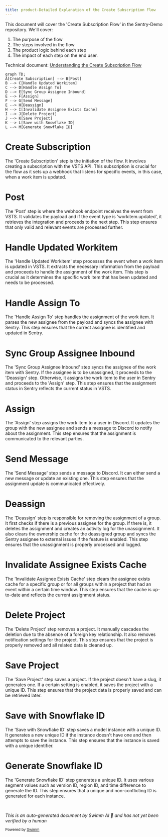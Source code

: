```yaml
---
title: product-Detailed Explanation of the Create Subscription Flow
---
```

This document will cover the 'Create Subscription Flow' in the Sentry-Demo repository. We'll cover:

1. The purpose of the flow
2. The steps involved in the flow
3. The product logic behind each step
4. The impact of each step on the end user.

Technical document: <SwmLink doc-title="Understanding the Create Subscription Flow">[Understanding the Create Subscription Flow](/.swm/understanding-the-create-subscription-flow.gg50uyd8.sw.md)</SwmLink>

```mermaid
graph TD;
A[Create Subscription] --> B[Post]
B --> C[Handle Updated Workitem]
C --> D[Handle Assign To]
D --> E[Sync Group Assignee Inbound]
E --> F[Assign]
F --> G[Send Message]
E --> H[Deassign]
H --> I[Invalidate Assignee Exists Cache]
I --> J[Delete Project]
J --> K[Save Project]
K --> L[Save with Snowflake ID]
L --> M[Generate Snowflake ID]
```

# Create Subscription

The 'Create Subscription' step is the initiation of the flow. It involves creating a subscription with the VSTS API. This subscription is crucial for the flow as it sets up a webhook that listens for specific events, in this case, when a work item is updated.

# Post

The 'Post' step is where the webhook endpoint receives the event from VSTS. It validates the payload and if the event type is 'workitem.updated', it retrieves the integration and proceeds to the next step. This step ensures that only valid and relevant events are processed further.

# Handle Updated Workitem

The 'Handle Updated Workitem' step processes the event when a work item is updated in VSTS. It extracts the necessary information from the payload and proceeds to handle the assignment of the work item. This step is crucial as it determines the specific work item that has been updated and needs to be processed.

# Handle Assign To

The 'Handle Assign To' step handles the assignment of the work item. It parses the new assignee from the payload and syncs the assignee with Sentry. This step ensures that the correct assignee is identified and updated in Sentry.

# Sync Group Assignee Inbound

The 'Sync Group Assignee Inbound' step syncs the assignee of the work item with Sentry. If the assignee is to be unassigned, it proceeds to the 'Deassign' step. Otherwise, it assigns the work item to the user in Sentry and proceeds to the 'Assign' step. This step ensures that the assignment status in Sentry reflects the current status in VSTS.

# Assign

The 'Assign' step assigns the work item to a user in Discord. It updates the group with the new assignee and sends a message to Discord to notify about the assignment. This step ensures that the assignment is communicated to the relevant parties.

# Send Message

The 'Send Message' step sends a message to Discord. It can either send a new message or update an existing one. This step ensures that the assignment update is communicated effectively.

# Deassign

The 'Deassign' step is responsible for removing the assignment of a group. It first checks if there is a previous assignee for the group. If there is, it deletes the assignment and creates an activity log for the unassignment. It also clears the ownership cache for the deassigned group and syncs the Sentry assignee to external issues if the feature is enabled. This step ensures that the unassignment is properly processed and logged.

# Invalidate Assignee Exists Cache

The 'Invalidate Assignee Exists Cache' step clears the assignee exists cache for a specific group or for all groups within a project that had an event within a certain time window. This step ensures that the cache is up-to-date and reflects the current assignment status.

# Delete Project

The 'Delete Project' step removes a project. It manually cascades the deletion due to the absence of a foreign key relationship. It also removes notification settings for the project. This step ensures that the project is properly removed and all related data is cleaned up.

# Save Project

The 'Save Project' step saves a project. If the project doesn't have a slug, it generates one. If a certain setting is enabled, it saves the project with a unique ID. This step ensures that the project data is properly saved and can be retrieved later.

# Save with Snowflake ID

The 'Save with Snowflake ID' step saves a model instance with a unique ID. It generates a new unique ID if the instance doesn't have one and then attempts to save the instance. This step ensures that the instance is saved with a unique identifier.

# Generate Snowflake ID

The 'Generate Snowflake ID' step generates a unique ID. It uses various segment values such as version ID, region ID, and time difference to generate the ID. This step ensures that a unique and non-conflicting ID is generated for each instance.

&nbsp;

*This is an auto-generated document by Swimm AI 🌊 and has not yet been verified by a human*

<SwmMeta version="3.0.0" repo-id="Z2l0aHViJTNBJTNBc2VudHJ5LWRlbW8lM0ElM0FTd2ltbS1EZW1v" repo-name="sentry-demo" doc-type="product-flows"><sup>Powered by [Swimm](/)</sup></SwmMeta>
